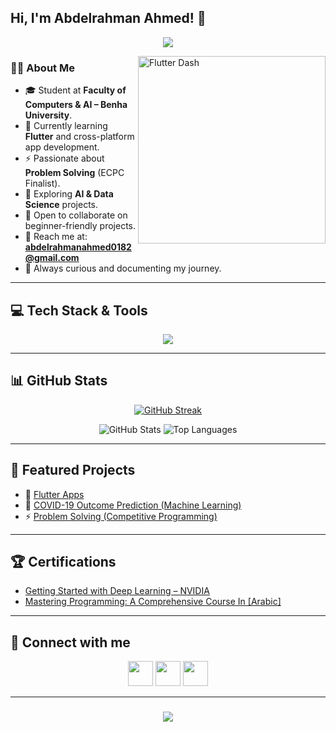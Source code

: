 <h2> Hi, I'm Abdelrahman Ahmed! 👋</h2>

<!-- Typing SVG -->
<p align="center">
  <a href="https://github.com/DenverCoder1/readme-typing-svg"><img src="https://readme-typing-svg.herokuapp.com/?lines=Software%20Engineer;Flutter%20Developer📱;Problem%20Solver⚡;AI%20%26%20Data%20Science%20Enthusiast;Always%20learning%20new%20things&font=Fira%20Code&center=true&width=550&height=45&color=2F81F7&vCenter=true&size=22"></a>
</p> 

<img src="https://github.com/lambiengcode/lambiengcode/blob/main/gif/dash.gif?raw=true" width="300px" align="right" alt="Flutter Dash">

### 👨‍🎓 About Me
- 🎓 Student at **Faculty of Computers & AI – Benha University**.  
- 📱 Currently learning **Flutter** and cross-platform app development.  
- ⚡ Passionate about **Problem Solving** (ECPC Finalist).  
- 🤖 Exploring **AI & Data Science** projects.  
- 🤝 Open to collaborate on beginner-friendly projects.  
- 📧 Reach me at: **abdelrahmanahmed0182@gmail.com**  
- 🚀 Always curious and documenting my journey.  

---

## 💻 Tech Stack & Tools
<div align="center">
  <a href="#">
     <img src="https://skillicons.dev/icons?i=dart,flutter,cpp,python,java,selenium,androidstudio,vscode,git,github&theme=dark" />
  </a>
</div>

---

## 📊 GitHub Stats
<p align="center">
    <a href="https://github.com/1abdelrahman-ahmed/github-readme-streak-stats">
        <img alt="GitHub Streak" src="https://github-readme-streak-stats.herokuapp.com/?user=1abdelrahman-ahmed&theme=react&hide_border=true&background=0D1117"/>
    </a>
</p>

<p align="center">
  <img alt="GitHub Stats" src="https://github-readme-stats.vercel.app/api?username=1abdelrahman-ahmed&show_icons=true&theme=react&hide_border=true&bg_color=0D1117"/>
  <img alt="Top Languages" src="https://github-readme-stats.vercel.app/api/top-langs/?username=1abdelrahman-ahmed&layout=compact&theme=react&hide_border=true&bg_color=0D1117"/>
</p>

---

## 🚀 Featured Projects
- 📱 [Flutter Apps](#)  
- 🤖 [COVID-19 Outcome Prediction (Machine Learning)](#)  
- ⚡ [Problem Solving (Competitive Programming)](#)  

---

## 🏆 Certifications
- [Getting Started with Deep Learning – NVIDIA](https://learn.nvidia.com/certificates?id=g-LpwwwaRF-D6Cayv06dsg)  
- [Mastering Programming: A Comprehensive Course In [Arabic]](https://www.udemy.com/certificate/UC-e8f339d9-7bd2-47b7-b34d-896ca8e792ab/)

---

## 💌 Connect with me
<p align="center">
<a href="mailto:abdelrahmanahmed0182@gmail.com"><img src="https://img.icons8.com/fluent/48/000000/gmail.png" width="40"/></a>
<a href="https://t.me/HOSTRY55)"><img src="https://img.icons8.com/color/48/000000/telegram-app--v1.png" width="40"/></a>
<a href="https://www.linkedin.com/in/1abdelrahman-ahmed"><img src="https://img.icons8.com/fluent/48/000000/linkedin.png" width="40"/></a>
</p>

---

<h3 align="center">
    <img src="https://readme-typing-svg.herokuapp.com/?font=Righteous&size=25&center=true&vCenter=true&width=500&height=70&duration=4000&lines=Thanks+for+visiting!+❤️;I'm+a+Life+Long+Learner">
</h3>
